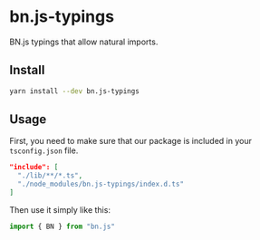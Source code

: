 # bn.js-typings

BN.js typings that allow natural imports.

## Install

```sh
yarn install --dev bn.js-typings
```

## Usage

First, you need to make sure that our package is included in your `tsconfig.json` file.

```json
"include": [
  "./lib/**/*.ts", 
  "./node_modules/bn.js-typings/index.d.ts"
]
```

Then use it simply like this:

```typescript
import { BN } from "bn.js"
```